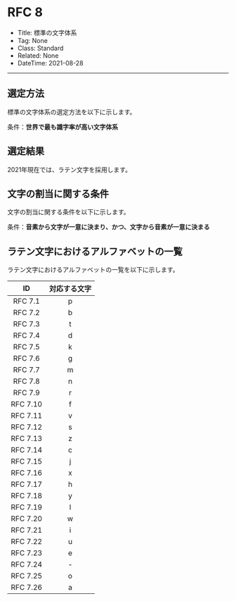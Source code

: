 # RFC 8

- Title: 標準の文字体系
- Tag: None
- Class: Standard
- Related: None
- DateTime: 2021-08-28

---

## 選定方法

標準の文字体系の選定方法を以下に示します。

条件：**世界で最も識字率が高い文字体系**

## 選定結果

2021年現在では、ラテン文字を採用します。

## 文字の割当に関する条件

文字の割当に関する条件を以下に示します。

条件：**音素から文字が一意に決まり、かつ、文字から音素が一意に決まる**

## ラテン文字におけるアルファベットの一覧

ラテン文字におけるアルファベットの一覧を以下に示します。

|    ID    | 対応する文字 |
| :------: | :----------: |
| RFC 7.1  |      p       |
| RFC 7.2  |      b       |
| RFC 7.3  |      t       |
| RFC 7.4  |      d       |
| RFC 7.5  |      k       |
| RFC 7.6  |      g       |
| RFC 7.7  |      m       |
| RFC 7.8  |      n       |
| RFC 7.9  |      r       |
| RFC 7.10 |      f       |
| RFC 7.11 |      v       |
| RFC 7.12 |      s       |
| RFC 7.13 |      z       |
| RFC 7.14 |      c       |
| RFC 7.15 |      j       |
| RFC 7.16 |      x       |
| RFC 7.17 |      h       |
| RFC 7.18 |      y       |
| RFC 7.19 |      l       |
| RFC 7.20 |      w       |
| RFC 7.21 |      i       |
| RFC 7.22 |      u       |
| RFC 7.23 |      e       |
| RFC 7.24 |      -       |
| RFC 7.25 |      o       |
| RFC 7.26 |      a       |
